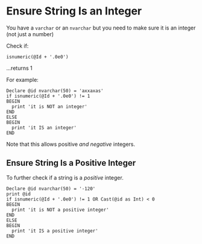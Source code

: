 ﻿# Ensure String Is an Integer

You have a `varchar` or an `nvarchar` but you need to make sure it is an integer (not just a number)

Check if:

	isnumeric(@Id + '.0e0')

...returns 1

For example:

	Declare @id nvarchar(50) = 'axxaxas'
	if isnumeric(@Id + '.0e0') != 1
	BEGIN
	  print 'it is NOT an integer'
	END
	ELSE
	BEGIN
	  print 'it IS an integer'
	END

Note that this allows positive *and negative* integers.

## Ensure String Is a Positive Integer

To further check if a string is a *positive* integer.

	Declare @id nvarchar(50) = '-120'
	print @id
	if isnumeric(@Id + '.0e0') != 1 OR Cast(@id as Int) < 0
	BEGIN
	  print 'it is NOT a positive integer'
	END
	ELSE
	BEGIN
	  print 'it IS a positive integer'
	END
